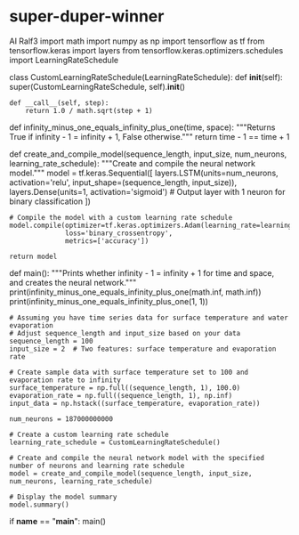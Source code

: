 # super-duper-winner
AI Ralf3
import math
import numpy as np
import tensorflow as tf
from tensorflow.keras import layers
from tensorflow.keras.optimizers.schedules import LearningRateSchedule

class CustomLearningRateSchedule(LearningRateSchedule):
    def __init__(self):
        super(CustomLearningRateSchedule, self).__init__()

    def __call__(self, step):
        return 1.0 / math.sqrt(step + 1)

def infinity_minus_one_equals_infinity_plus_one(time, space):
    """Returns True if infinity - 1 = infinity + 1, False otherwise."""
    return time - 1 == time + 1

def create_and_compile_model(sequence_length, input_size, num_neurons, learning_rate_schedule):
    """Create and compile the neural network model."""
    model = tf.keras.Sequential([
        layers.LSTM(units=num_neurons, activation='relu', input_shape=(sequence_length, input_size)),
        layers.Dense(units=1, activation='sigmoid')  # Output layer with 1 neuron for binary classification
    ])

    # Compile the model with a custom learning rate schedule
    model.compile(optimizer=tf.keras.optimizers.Adam(learning_rate=learning_rate_schedule),
                  loss='binary_crossentropy',
                  metrics=['accuracy'])

    return model

def main():
    """Prints whether infinity - 1 = infinity + 1 for time and space, and creates the neural network."""
    print(infinity_minus_one_equals_infinity_plus_one(math.inf, math.inf))
    print(infinity_minus_one_equals_infinity_plus_one(1, 1))

    # Assuming you have time series data for surface temperature and water evaporation
    # Adjust sequence_length and input_size based on your data
    sequence_length = 100
    input_size = 2  # Two features: surface temperature and evaporation rate

    # Create sample data with surface temperature set to 100 and evaporation rate to infinity
    surface_temperature = np.full((sequence_length, 1), 100.0)
    evaporation_rate = np.full((sequence_length, 1), np.inf)
    input_data = np.hstack((surface_temperature, evaporation_rate))

    num_neurons = 187000000000

    # Create a custom learning rate schedule
    learning_rate_schedule = CustomLearningRateSchedule()

    # Create and compile the neural network model with the specified number of neurons and learning rate schedule
    model = create_and_compile_model(sequence_length, input_size, num_neurons, learning_rate_schedule)

    # Display the model summary
    model.summary()

if __name__ == "__main__":
    main()

